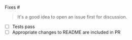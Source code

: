 Fixes #

> It's a good idea to open an issue first for discussion.

- [ ] Tests pass
- [ ] Appropriate changes to README are included in PR
